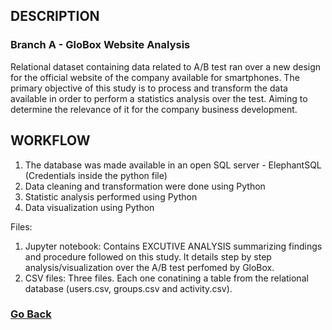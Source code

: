 ## DESCRIPTION

### Branch A - GloBox Website Analysis
Relational dataset containing data related to A/B test ran over a new design for the official website of the company available for smartphones. The primary objective of this study is to process and transform the data available in order to perform a statistics analysis over the test. Aiming to determine the relevance of it for the company business development.

## WORKFLOW

1. The database was made available in an open SQL server - ElephantSQL (Credentials inside the python file)
2. Data cleaning and transformation were done using Python
3. Statistic analysis performed using Python
4. Data visualization using Python

Files:

1. Jupyter notebook: Contains EXCUTIVE ANALYSIS summarizing findings and procedure followed on this study. It details step by step analysis/visualization over the A/B test perfomed by GloBox.
2. CSV files: Three files. Each one conatining a table from the relational database (users.csv, groups.csv and activity.csv).

### [Go Back](https://github.com/luis12pez/SQL_Python)
